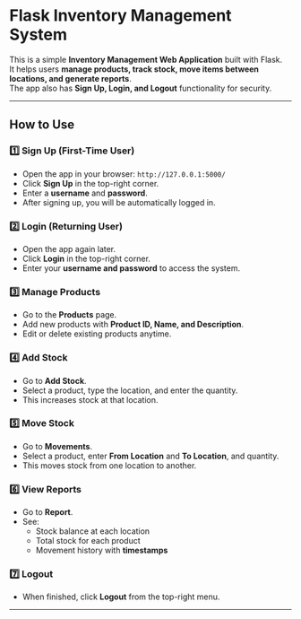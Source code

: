 #  Flask Inventory Management System

This is a simple **Inventory Management Web Application** built with Flask.  
It helps users **manage products, track stock, move items between locations, and generate reports**.  
The app also has **Sign Up, Login, and Logout** functionality for security.  

---

##  How to Use

### 1️⃣ Sign Up (First-Time User)
- Open the app in your browser: `http://127.0.0.1:5000/`
- Click **Sign Up** in the top-right corner.
- Enter a **username** and **password**.
- After signing up, you will be automatically logged in.

### 2️⃣ Login (Returning User)
- Open the app again later.
- Click **Login** in the top-right corner.
- Enter your **username and password** to access the system.

### 3️⃣ Manage Products
- Go to the **Products** page.
- Add new products with **Product ID, Name, and Description**.
- Edit or delete existing products anytime.

### 4️⃣ Add Stock
- Go to **Add Stock**.
- Select a product, type the location, and enter the quantity.
- This increases stock at that location.

### 5️⃣ Move Stock
- Go to **Movements**.
- Select a product, enter **From Location** and **To Location**, and quantity.
- This moves stock from one location to another.

### 6️⃣ View Reports
- Go to **Report**.
- See:
  - Stock balance at each location
  - Total stock for each product
  - Movement history with **timestamps**

### 7️⃣ Logout
- When finished, click **Logout** from the top-right menu.

---
